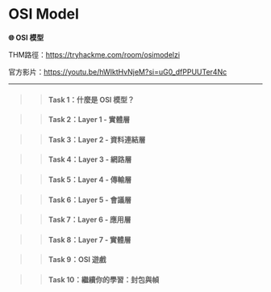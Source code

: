 # OSI Model

**🌐 OSI 模型**

THM路徑：https://tryhackme.com/room/osimodelzi

官方影片：https://youtu.be/hWIktHvNjeM?si=uG0_dfPPUUTer4Nc


---

>> #### Task 1：什麼是 OSI 模型？

>> #### Task 2：Layer 1 - 實體層

>> #### Task 3：Layer 2 - 資料連結層

>> #### Task 4：Layer 3 - 網路層

>> #### Task 5：Layer 4 - 傳輸層

>> #### Task 6：Layer 5 - 會議層

>> #### Task 7：Layer 6 - 應用層

>> #### Task 8：Layer 7 - 實體層

>> #### Task 9：OSI 遊戲

>> #### Task 10：繼續你的學習：封包與幀